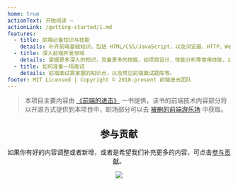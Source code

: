 ```yaml
---
home: true
actionText: 开始阅读 →
actionLink: /getting-started/1.md
features:
  - title: 前端必备知识与技能
    details: 补齐前端基础知识，包括 HTML/CSS/JavaScript，以及浏览器、HTTP、Web 安全等相关内容。
  - title: 深入前端开发领域
    details: 掌握更多深入的知识，具备更多的技能，如项目设计、性能分析等常用技能，以及模板引擎和一些常见的原理和解决方案。
  - title: 如何准备一场面试
    details: 前端面试需掌握的知识点，以及常见前端面试题库等。
footer: MIT Licensed | Copyright © 2018-present 前端进击团队
---
```


> 本项目主要内容由 [《前端的进击》](https://www.ituring.com.cn/book/2942) 一书提供，该书的前端技术内容部分将以开源方式提供到本项目中，职场部分可以去 [被删的前端游乐场](https://godbasin.github.io/front-end-playground/) 中获取。

<div style="text-align: center;">

## 参与贡献
如果你有好的内容调整或者新增，或者是希望我们补充更多的内容，可点击[参与贡献](./how-to-contribute.md)。

![](./images/readme-0.png)

<br/>
<br/>
<br/>

</div>